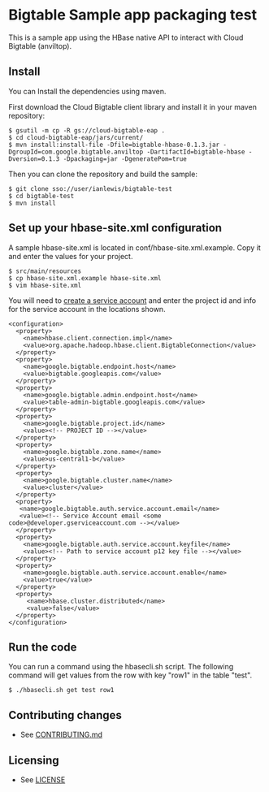 # Bigtable Sample app packaging test

This is a sample app using the HBase native API to interact with Cloud Bigtable (anviltop).

## Install

You can Install the dependencies using maven.

First download the Cloud Bigtable client library and install it in your maven repository:

    $ gsutil -m cp -R gs://cloud-bigtable-eap .
    $ cd cloud-bigtable-eap/jars/current/
    $ mvn install:install-file -Dfile=bigtable-hbase-0.1.3.jar -DgroupId=com.google.bigtable.anviltop -DartifactId=bigtable-hbase -Dversion=0.1.3 -Dpackaging=jar -DgeneratePom=true

Then you can clone the repository and build the sample:

    $ git clone sso://user/ianlewis/bigtable-test
    $ cd bigtable-test
    $ mvn install

## Set up your hbase-site.xml configuration

A sample hbase-site.xml is located in conf/hbase-site.xml.example. Copy it and enter the values for your project.

    $ src/main/resources
    $ cp hbase-site.xml.example hbase-site.xml
    $ vim hbase-site.xml

You will need to [create a service account](https://developers.google.com/accounts/docs/OAuth2ServiceAccount#creatinganaccount) and enter the project id and info for the service account in the locations shown.

    <configuration>
      <property>
        <name>hbase.client.connection.impl</name>
        <value>org.apache.hadoop.hbase.client.BigtableConnection</value>
      </property>
      <property>
        <name>google.bigtable.endpoint.host</name>
        <value>bigtable.googleapis.com</value>
      </property>
      <property>
        <name>google.bigtable.admin.endpoint.host</name>
        <value>table-admin-bigtable.googleapis.com</value>
      </property>
      <property>
        <name>google.bigtable.project.id</name>
        <value><!-- PROJECT ID --></value>
      </property>
      <property>
        <name>google.bigtable.zone.name</name>
        <value>us-central1-b</value>
      </property>
      <property>
        <name>google.bigtable.cluster.name</name>
        <value>cluster</value>
      </property>
      <property>
       <name>google.bigtable.auth.service.account.email</name>
       <value><!-- Service Account email <some code>@developer.gserviceaccount.com --></value>
      </property>
      <property>
        <name>google.bigtable.auth.service.account.keyfile</name>
        <value><!-- Path to service account p12 key file --></value>
      </property>
      <property>
        <name>google.bigtable.auth.service.account.enable</name>
        <value>true</value>
      </property>
      <property>
         <name>hbase.cluster.distributed</name>
         <value>false</value>
      </property>
    </configuration>

## Run the code

You can run a command using the hbasecli.sh script. The following command will get values from the row with key "row1" in the table "test".

    $ ./hbasecli.sh get test row1

## Contributing changes

* See [CONTRIBUTING.md](../..CONTRIBUTING.md)


## Licensing

* See [LICENSE](../../LICENSE)
